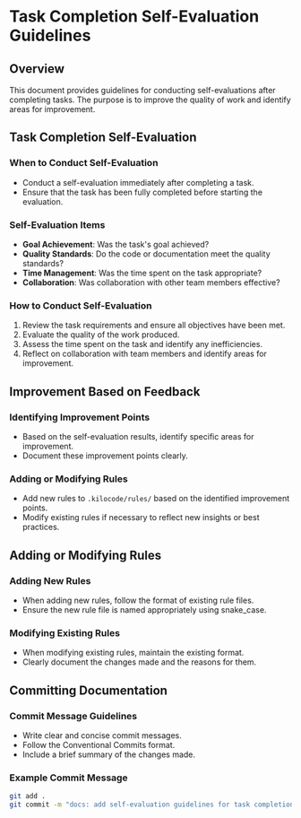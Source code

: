 # Task Completion Self-Evaluation Guidelines

## Overview

This document provides guidelines for conducting self-evaluations after completing tasks. The purpose is to improve the quality of work and identify areas for improvement.

## Task Completion Self-Evaluation

### When to Conduct Self-Evaluation
- Conduct a self-evaluation immediately after completing a task.
- Ensure that the task has been fully completed before starting the evaluation.

### Self-Evaluation Items
- **Goal Achievement**: Was the task's goal achieved?
- **Quality Standards**: Do the code or documentation meet the quality standards?
- **Time Management**: Was the time spent on the task appropriate?
- **Collaboration**: Was collaboration with other team members effective?

### How to Conduct Self-Evaluation
1. Review the task requirements and ensure all objectives have been met.
2. Evaluate the quality of the work produced.
3. Assess the time spent on the task and identify any inefficiencies.
4. Reflect on collaboration with team members and identify areas for improvement.

## Improvement Based on Feedback

### Identifying Improvement Points
- Based on the self-evaluation results, identify specific areas for improvement.
- Document these improvement points clearly.

### Adding or Modifying Rules
- Add new rules to `.kilocode/rules/` based on the identified improvement points.
- Modify existing rules if necessary to reflect new insights or best practices.

## Adding or Modifying Rules

### Adding New Rules
- When adding new rules, follow the format of existing rule files.
- Ensure the new rule file is named appropriately using snake_case.

### Modifying Existing Rules
- When modifying existing rules, maintain the existing format.
- Clearly document the changes made and the reasons for them.

## Committing Documentation

### Commit Message Guidelines
- Write clear and concise commit messages.
- Follow the Conventional Commits format.
- Include a brief summary of the changes made.

### Example Commit Message
```sh
git add .
git commit -m "docs: add self-evaluation guidelines for task completion"